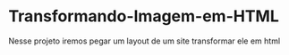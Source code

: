 # Transformando-Imagem-em-HTML
Nesse projeto iremos pegar um layout de um site transformar ele em html 
